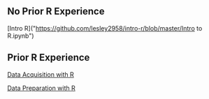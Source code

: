 ## No Prior R Experience

[Intro R]("https://github.com/lesley2958/intro-r/blob/master/Intro to R.ipynb")

## Prior R Experience

[Data Acquisition with R](https://github.com/lesley2958/R-data-acquisition/blob/master/Data%20Acquisition%20with%20R.ipynb)

[Data Preparation with R](https://github.com/lesley2958/data-prep-with-R)
